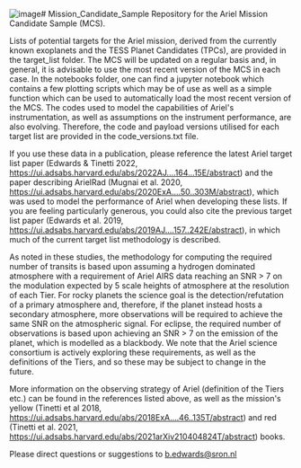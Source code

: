 ![image](https://github.com/arielmission-space/Mission_Candidate_Sample/assets/35331680/ab9aead5-693f-4103-8546-57c7928b23f0)# Mission_Candidate_Sample
Repository for the Ariel Mission Candidate Sample (MCS).

Lists of potential targets for the Ariel mission, derived from the currently known exoplanets and the TESS Planet Candidates (TPCs), are provided in the target_list folder. The MCS will be updated on a regular basis and, in general, it is advisable to use the most recent version of the MCS in each case. In the notebooks folder, one can find a jupyter notebook which contains a few plotting scripts which may be of use as well as a simple function which can be used to automatically load the most recent version of the MCS. The codes used to model the capabilities of Ariel's instrumentation, as well as assumptions on the instrument performance, are also evolving. Therefore, the code and payload versions utilised for each target list are provided in the code_versions.txt file.

If you use these data in a publication, please reference the latest Ariel target list paper (Edwards & Tinetti 2022, https://ui.adsabs.harvard.edu/abs/2022AJ....164...15E/abstract) and the paper describing ArielRad (Mugnai et al. 2020, https://ui.adsabs.harvard.edu/abs/2020ExA....50..303M/abstract), which was used to model the performance of Ariel when developing these lists. If you are feeling particularly generous, you could also cite the previous target list paper (Edwards et al. 2019, https://ui.adsabs.harvard.edu/abs/2019AJ....157..242E/abstract), in which much of the current target list methodology is described.

As noted in these studies, the methodology for computing the required number of transits is based upon assuming a hydrogen dominated atmosphere with a requirement of Ariel AIRS data reaching an SNR > 7 on the modulation expected by 5 scale heights of atmosphere at the resolution of each Tier. For rocky planets the science goal is the detection/refutation of a primary atmosphere and, therefore, if the planet instead hosts a secondary atmosphere, more observations will be required to achieve the same SNR on the atmospheric signal. For eclipse, the required number of observations is based upon achieving an SNR > 7 on the emission of the planet, which is modelled as a blackbody. We note that the Ariel science consortium is actively exploring these requirements, as well as the definitions of the Tiers, and so these may be subject to change in the future.

More information on the observing strategy of Ariel (definition of the Tiers etc.) can be found in the references listed above, as well as the mission's yellow (Tinetti et al 2018, https://ui.adsabs.harvard.edu/abs/2018ExA....46..135T/abstract) and red (Tinetti et al. 2021, https://ui.adsabs.harvard.edu/abs/2021arXiv210404824T/abstract) books.

Please direct questions or suggestions to b.edwards@sron.nl

